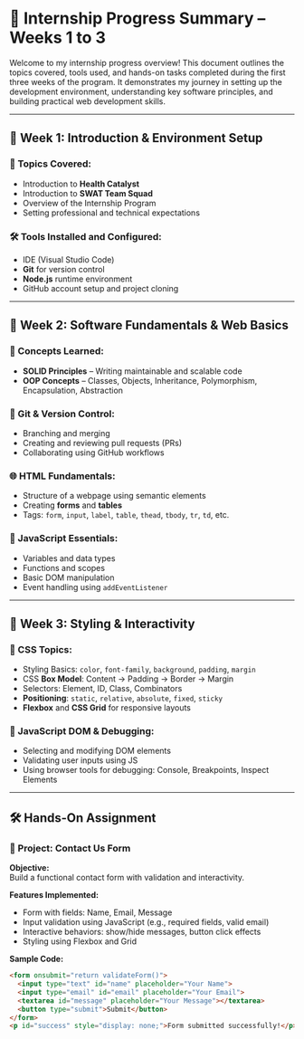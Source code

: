 # 🚀 Internship Progress Summary – Weeks 1 to 3

Welcome to my internship progress overview! This document outlines the topics covered, tools used, and hands-on tasks completed during the first three weeks of the program. It demonstrates my journey in setting up the development environment, understanding key software principles, and building practical web development skills.

---

## 📅 Week 1: Introduction & Environment Setup

### 🔹 Topics Covered:
- Introduction to **Health Catalyst**
- Introduction to **SWAT Team Squad**
- Overview of the Internship Program
- Setting professional and technical expectations

### 🛠 Tools Installed and Configured:
- IDE (Visual Studio Code)
- **Git** for version control
- **Node.js** runtime environment
- GitHub account setup and project cloning

---

## 📅 Week 2: Software Fundamentals & Web Basics

### 🔹 Concepts Learned:
- **SOLID Principles** – Writing maintainable and scalable code
- **OOP Concepts** – Classes, Objects, Inheritance, Polymorphism, Encapsulation, Abstraction

### 🔧 Git & Version Control:
- Branching and merging
- Creating and reviewing pull requests (PRs)
- Collaborating using GitHub workflows

### 🌐 HTML Fundamentals:
- Structure of a webpage using semantic elements
- Creating **forms** and **tables**
- Tags: `form`, `input`, `label`, `table`, `thead`, `tbody`, `tr`, `td`, etc.

### 📜 JavaScript Essentials:
- Variables and data types
- Functions and scopes
- Basic DOM manipulation
- Event handling using `addEventListener`

---

## 📅 Week 3: Styling & Interactivity

### 🎨 CSS Topics:
- Styling Basics: `color`, `font-family`, `background`, `padding`, `margin`
- CSS **Box Model**: Content → Padding → Border → Margin
- Selectors: Element, ID, Class, Combinators
- **Positioning**: `static`, `relative`, `absolute`, `fixed`, `sticky`
- **Flexbox** and **CSS Grid** for responsive layouts

### 🧠 JavaScript DOM & Debugging:
- Selecting and modifying DOM elements
- Validating user inputs using JS
- Using browser tools for debugging: Console, Breakpoints, Inspect Elements

---

## 🛠 Hands-On Assignment

### 🔧 Project: Contact Us Form

**Objective:**  
Build a functional contact form with validation and interactivity.

**Features Implemented:**
- Form with fields: Name, Email, Message
- Input validation using JavaScript (e.g., required fields, valid email)
- Interactive behaviors: show/hide messages, button click effects
- Styling using Flexbox and Grid

**Sample Code:**
```html
<form onsubmit="return validateForm()">
  <input type="text" id="name" placeholder="Your Name">
  <input type="email" id="email" placeholder="Your Email">
  <textarea id="message" placeholder="Your Message"></textarea>
  <button type="submit">Submit</button>
</form>
<p id="success" style="display: none;">Form submitted successfully!</p>

